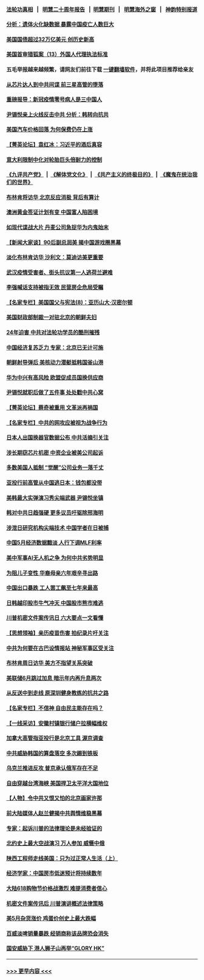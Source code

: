 #### [法轮功真相](https://github.com/gfw-breaker/truth/blob/master/README.md?t=0) &nbsp;&nbsp;|&nbsp;&nbsp; [明慧二十周年报告](https://github.com/gfw-breaker/mh-reports/blob/master/README.md?t=0) &nbsp;&nbsp;|&nbsp;&nbsp;[明慧期刊](https://github.com/gfw-breaker/mh-qikan) &nbsp;&nbsp;|&nbsp;&nbsp; [明慧海外之窗](https://github.com/gfw-breaker/mh-news/blob/master/README.md?t=0) &nbsp;&nbsp;|&nbsp;&nbsp; [神韵特别报道](https://github.com/gfw-breaker/mh-news/blob/master/shenyun.md?t=0)
#### [分析：遗体火化缺数据 暴露中国疫亡人数巨大](../pages/nf4514/n14017927.md?t=06180343) 
#### [美国国债超过32万亿美元 创历史新高](../pages/nf4514/n14017902.md?t=06180343) 
#### [美国首审猎狐案（13）外国人代理执法标准](../pages/nf4514/n14017809.md?t=06180343) 
#### 五毛举报越来越频繁，请网友们前往下载 [一键翻墙软件](https://github.com/gfw-breaker/ssr-accounts)，并将此项目推荐给亲友
#### [从芯片达人到中共间谍 前三星高管的堕落](../pages/nf4514/n14017709.md?t=06180343) 
#### [重磅报导：新冠疫情零号病人是三中国人](../pages/nf4514/n14017445.md?t=06180343) 
#### [尹锡悦亲上火线反击中共 分析：韩转向抗共](../pages/nf4514/n14017642.md?t=06180343) 
#### [美国汽车价格回落 为何保费仍在上涨](../pages/nf4514/n14017562.md?t=06180343) 
#### [【菁英论坛】袁红冰：习近平的酒后真容](../pages/nf4514/n14017618.md?t=06180343) 
#### [意大利限制中化对轮胎巨头倍耐力的控制](../pages/nf4514/n14017605.md?t=06180343) 
#### [《九评共产党》](https://github.com/begood0513/9ping.md/blob/master/README.md) &nbsp;|&nbsp; [《解体党文化》](../../../../jtdwh.md/blob/master/README.md)  &nbsp;|&nbsp; [《共产主义的终极目的》](../../../../gczydzjmd.md/blob/master/README.md) &nbsp;|&nbsp; [《魔鬼在统治我们的世界》](../../../../mgztzwmdsj.md/blob/master/README.md) 
#### [布林肯将访华 北京反应消极 背后有算计](../pages/nf4514/n14017558.md?t=06180343) 
#### [澳洲黄金签证计划有变 中国富人陷困境](../pages/nf4514/n14017509.md?t=06180343) 
#### [如现代谍战大片 丹麦公司急捉华为内鬼始末](../pages/nf4514/n14017557.md?t=06180343) 
#### [【新闻大家谈】90后副总润美 揭中国游戏圈黑幕](../pages/nf4514/n14017454.md?t=06180343) 
#### [淡化布林肯访华 沙利文：莫迪访美更重要](../pages/nf4514/n14017351.md?t=06180343) 
#### [武汉疫情受害者、街头抗议第一人逃荷兰避难](../pages/nf4514/n14017303.md?t=06180343) 
#### [李强喊话支持被指无效 民营房企危局受瞩](../pages/nf4514/n14017355.md?t=06180343) 
#### [【名家专栏】美国国父与宪法(8)：亚历山大‧汉密尔顿](../pages/nf4514/n14013727.md?t=06180343) 
#### [美国财政部制裁一对驻北京的朝鲜夫妇](../pages/nf4514/n14017310.md?t=06180343) 
#### [24年迫害 中共对法轮功学员的酷刑摧残](../pages/nf4514/n14016856.md?t=06180343) 
#### [中国经济复苏乏力 专家：北京已无计可施](../pages/nf4514/n14016802.md?t=06180343) 
#### [朝鲜射导弹后 美核动力潜艇抵韩国釜山港](../pages/nf4514/n14017097.md?t=06180343) 
#### [华为中兴有高风险 欧盟促成员国换供应商](../pages/nf4514/n14017006.md?t=06180343) 
#### [尹锡悦就职后做了五件事 处处戳中共心窝](../pages/nf4514/n14016954.md?t=06180343) 
#### [【菁英论坛】蔡奇被重用 文革派再祸国](../pages/nf4514/n14016984.md?t=06180343) 
#### [【名家专栏】中共的网攻应被视为战争行为](../pages/nf4514/n14016740.md?t=06180343) 
#### [日本人出国换器官数据公布 中共活摘引关注](../pages/nf4514/n14016821.md?t=06180343) 
#### [涉长期窃芯片机密 中资企业被美公司起诉](../pages/nf4514/n14016854.md?t=06180343) 
#### [多数美国人抵制 “觉醒”公司业务一落千丈](../pages/nf4514/n14016894.md?t=06180343) 
#### [亚投行前高管从中国逃日本：钱包都没带](../pages/nf4514/n14016769.md?t=06180343) 
#### [美韩最大实弹演习秀尖端武器 尹锡悦坐镇](../pages/nf4514/n14016755.md?t=06180343) 
#### [韩对中共日趋强硬 更多议员吁驱除邢海明](../pages/nf4514/n14016888.md?t=06180343) 
#### [涉泄日研究机构尖端技术 中国学者在日被捕](../pages/nf4514/n14016673.md?t=06180343) 
#### [中国5月经济数据黯淡 人行下调MLF利率](../pages/nf4514/n14016538.md?t=06180343) 
#### [美中军事AI无人机之争 为何中共劣势明显](../pages/nf4514/n14015617.md?t=06180343) 
#### [为阻儿子变性 华裔母亲六年艰辛寻出路](../pages/nf4514/n14016434.md?t=06180343) 
#### [中国出口暴跌 工人罢工飙至七年来最高](../pages/nf4514/n14016379.md?t=06180343) 
#### [日韩越印股市牛气冲天 中国股市熊市难逃](../pages/nf4514/n14016452.md?t=06180343) 
#### [川普机密文件案传讯日 六大要点一文看懂](../pages/nf4514/n14016175.md?t=06180343) 
#### [【思想领袖】亲历疫苗伤害 拍纪录片吁关注](../pages/nf4514/n13992488.md?t=06180343) 
#### [中共为何要在古巴设情报站 神秘军事区受关注](../pages/nf4514/n14016258.md?t=06180343) 
#### [布林肯周日访华 美方不指望关系突破](../pages/nf4514/n14016181.md?t=06180343) 
#### [美联储6月跳过加息 暗示年内再升息两次](../pages/nf4514/n14016202.md?t=06180343) 
#### [从反送中到走线 原深圳健身教练的抗共之路](../pages/nf4514/n14016183.md?t=06180343) 
#### [【名家专栏】不信神 自由民主能存在吗？](../pages/nf4514/n14014131.md?t=06180343) 
#### [【一线采访】安徽村镇银行储户拉横幅维权](../pages/nf4514/n14016196.md?t=06180343) 
#### [加拿大高管指亚投行是北京工具 渥京调查](../pages/nf4514/n14016137.md?t=06180343) 
#### [中共威胁韩国的算盘落空 多次踢到铁板](../pages/nf4514/n14016130.md?t=06180343) 
#### [乌克兰推进反攻 普京承认俄军存在不足](../pages/nf4514/n14015982.md?t=06180343) 
#### [自由穿越台湾海峡 美国捍卫太平洋大国地位](../pages/nf4514/n14015222.md?t=06180343) 
#### [【人物】令中共又恨又怕的北京画家许那](../pages/nf4514/n14015698.md?t=06180343) 
#### [前大陆媒体人赵兰健揭中共舆情维稳黑幕](../pages/nf4514/n14015610.md?t=06180343) 
#### [专家：起诉川普的法律理论是未经验证的](../pages/nf4514/n14015803.md?t=06180343) 
#### [北约史上最大空战演习 万人参加 威慑中俄](../pages/nf4514/n14016016.md?t=06180343) 
#### [陕西工程师走线美国：只为过正常人生活（上）](../pages/nf4514/n14015800.md?t=06180343) 
#### [经济学家：中国房市低迷预计将持续数年](../pages/nf4514/n14015877.md?t=06180343) 
#### [大陆618购物节价格战激烈 难提消费者信心](../pages/nf4514/n14015758.md?t=06180343) 
#### [机密文件案传讯后 川普演讲概述法律策略](../pages/nf4514/n14015718.md?t=06180343) 
#### [美5月杂货涨价 鸡蛋价创史上最大跌幅](../pages/nf4514/n14015620.md?t=06180343) 
#### [百威淡啤销量暴跌 经销商称该品牌恐会消失](../pages/nf4514/n14015564.md?t=06180343) 
#### [国安威胁下 港人狮子山再举“GLORY HK”](../pages/nf4514/n14015604.md?t=06180343) 

----
#### [ >>> 更早内容 <<< ](../indexes/nf4514-earlier.md)
